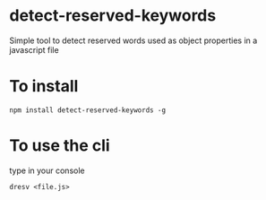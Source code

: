 # detect-reserved-keywords
Simple tool to detect reserved words used as object properties in a javascript file


# To install

```npm install detect-reserved-keywords -g```

# To use the cli
type in your console

```dresv <file.js>```
